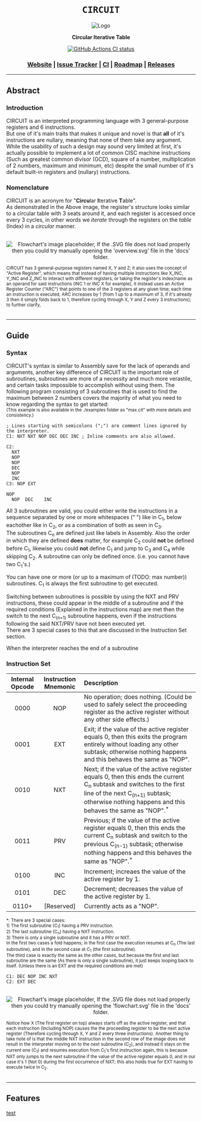 <div align="center">

  <h1><code>CIRCUIT</code></h1>

  <img src="" alt="Logo">

  <p>
    <strong>Circular Iterative Table</strong>
  </p>

  <p>
    <a href="https://github.com/Thraetaona/CIRCUIT/actions"><img alt="GitHub Actions CI status" src="https://github.com/Thraetaona/CIRCUIT/workflows/CIRCUIT/badge.svg"></a>
  </p>

  <h3>
    <a href="https://Thraetaona.github.io/CIRCUIT/">Website</a>
    <span> | </span>
    <a href="https://github.com/Thraetaona/CIRCUIT/issues">Issue Tracker</a>
    <span> | </span>
    <a href="https://github.com/Thraetaona/CIRCUIT/actions">CI</a>
    <span> | </span>
    <a href="https://github.com/Thraetaona/CIRCUIT/projects">Roadmap</a>
    <span> | </span>
    <a href="https://github.com/Thraetaona/CIRCUIT/releases">Releases</a>
  </h3>
  
</div>

***

## Abstract
### Introduction
CIRCUIT is an interpreted programming language with 3 general-purpose registers and 6 instructions.  \
But one of it's main traits that makes it unique and novel is that **all** of it's instructions are nullary, meaning that none of them take any argument.  While the usability of such a design may sound very limited at first, it's actually possible to implement a lot of common CISC machine instructions (Such as greatest common divisor (GCD), square of a number, multiplication of 2 numbers, maximum and minimum, etc) despite the small number of it's default built-in registers and (nullary) instructions.

###


### Nomenclature
CIRCUIT is an acronym for "**Circu**lar **I**terative **T**able". \
As demonstrated in the Above image, the register's structure looks similar to a circular table with 3 seats around it, and each register is accessed once every 3 cycles, in other words we *iterate* through the registers on the *table* (Index) in a *circular* manner.

<p align="center" text-align="center"> <br />
  <img 
    src="./overview.svg?raw=true&sanitize=true" 
    alt="Flowchart's image placeholder, If the .SVG file does not load properly then you could try manually opening the 'overview.svg' file in the 'docs' folder."
    title="The general structure of CIRCUIT"
  />
  <figcaption> <sub>
    CIRCUIT has 3 general-purpose registers named X, Y and Z; it also uses the concept of "Active Register", which means that instead of having multiple instructions like X_INC, Y_INC and Z_INC to interact with different registers, or taking the register's index/name as an operand for said instructions (INC 1 or INC X for example), it instead uses an Active Register Counter ("ARC") that points to one of the 3 registers at any given time; each time an instruction is executed, ARC increases by 1 (from 1 up to a maximum of 3, if it's already 3 then it simply folds back to 1, therefore cycling through X, Y and Z every 3 instructions); to further clarify,
  </sub> </figcaption>
<br /> </p>

***

## Guide
### Syntax
CIRCUIT's syntax is similar to Assembly save for the lack of operands and arguments, another key difference of CIRCUIT is the important role of subroutines, subroutines are more of a necessity and much more verastile, and certain tasks impossible to accomplish without using them.
The following program consisting of 3 subroutines that is used to find the maximum between 2 numbers covers the majority of what you need to know regarding the syntax to get started: \
<sub>(This example is also available in the ./examples folder as "max.cit" with more details and consistency.)</sub>

```Assembly
; Lines starting with semicolons (";") are comment lines ignored by the interpreter.
C1: NXT NXT NOP DEC DEC INC ; Inline comments are also allowed.

C2: 
  NXT
  NOP
  NOP
  DEC
  NOP
  INC
C3: NOP EXT

NOP
  NOP  DEC    INC
```
All 3 subroutines are valid, you could either write the instructions in a sequence separated by one or more whitespaces (" ") like in C<sub>1</sub>, below eachother like in C<sub>2</sub>, or as a combination of both as seen in C<sub>3</sub>. \
The subroutines C<sub>n</sub> are defined just like labels in Assembly.  Also the order in which they are defined **does** matter, for example C<sub>2</sub> could **not** be defined before C<sub>1</sub>, likewise you could **not** define C<sub>1</sub> and jump to C<sub>3</sub> and C<sub>4</sub> while skipping C<sub>2</sub>.  A subroutine can only be defined once. (i.e. you cannot have two C<sub>1</sub>'s.)

You can have one or more (or up to a maximum of (TODO: max number)) subroutines.  C<sub>1</sub> is always the first subroutine to get executed.

Switching between subroutines is possible by using the NXT and PRV instructions, these could appear in the middle of a subroutine and if the required conditions (Explained in the instructions map) are met then the switch to the next C<sub>(n+1)</sub> subroutine happens, even if the instructions following the said NXT/PRV have not been executed yet. \
There are 3 special cases to this that are discussed in the Instruction Set section.

When the interpreter reaches the end of a subroutine

### Instruction Set


| Internal Opcode | Instruction Mnemonic | Description |
| :---: | :---: | :--- |
| 0000 | NOP | No operation; does nothing. (Could be used to safely select the proceeding register as the active register without any other side effects.) |
| 0001 | EXT | Exit; if the value of the active register equals 0, then this exits the program entirely without loading any other subtask; otherwise nothing happens and this behaves the same as "NOP". |
| 0010 | NXT | Next; if the value of the active register equals 0, then this ends the current C<sub>n</sub> subtask and switches to the first line of the next C<sub>(n+1)</sub> subtask; otherwise nothing happens and this behaves the same as "NOP".<sup>*</sup> |
| 0011 | PRV | Previous; if the value of the active register equals 0, then this ends the current C<sub>n</sub> subtask and switch to the previous C<sub>(n-1)</sub> subtask; otherwise nothing happens and this behaves the same as "NOP".<sup>*</sup> |
| 0100 | INC | Increment; increaes the value of the active register by 1. |
| 0101 | DEC | Decrement; decreases the value of the active register by 1. |
| 0110+ | [Reserved] | Currently acts as a "NOP". |
<sub>
*: There are 3 special cases: <br />
1) The first subroutine (C<sub>1</sub>) having a PRV instruction.  <br />
2) The last subroutine (C<sub>n</sub>) having a NXT instruction.  <br />
3) There is only a single subroutine and it has a PRV or NXT.  <br />
In the first two cases a fold happens; in the first case the execution resumes at C<sub>n</sub> (The last subroutine), and in the second case at C<sub>1</sub> (the first subroutine).  <br />
The third case is exactly the same as the other cases, but because the first and last subroutine are the same (As there is only a single subroutine), it just keeps looping back to itself. (Unless there is an EXT and the required conditions are met)


</sub>

```Assembly
C1: DEC NOP INC NXT
C2: EXT DEC
```

<p align="center" text-align="center"> <br />
  <img 
    src="./flow.svg?raw=true&sanitize=true" 
    alt="Flowchart's image placeholder, If the .SVG file does not load properly then you could try manually opening the 'flowchart.svg' file in the 'docs' folder."
    title="A flowchart depicting the behaviour of a program with 2 subroutines and custom starting values"
  />
  <figcaption> <sub>
    Notice how X (The first register on top) always starts off as the active register, and that each instruction (Including NOP) causes the the proceeding register to be the next active register (Therefore cycling through X, Y and Z every three instructions).  Another thing to take note of is that the middle NXT instruction in the second row of the image does not result in the interpreter moving on to the next subroutine (C<sub>2</sub>), and instead it stays on the current one (C<sub>1</sub>) and resumes execution from C<sub>1</sub>'s first instruction again, this is because NXT only jumps to the next subroutine if the value of the active register equals 0, and in our case it's 1 (Not 0) during the first occurrence of NXT; this also holds true for EXT having to execute twice in C<sub>2</sub>.
  </sub> </figcaption>
<br /> </p>


***

## Features





[test](https://archive.org/31/items/2nd_written_29th_inoi/problems.pdf#page=3)
